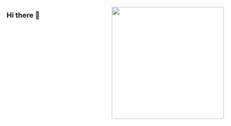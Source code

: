 <a href="https://alex-chase.com"><img src="https://user-images.githubusercontent.com/86262689/132897334-3653ee92-bc00-49b0-a24c-8c9cd84c8dea.png" align="right" width="260px"></a>
                                      
### Hi there 👋

<!--
**alexchase1/alexchase1** is a ✨ _special_ ✨ repository because its `README.md` (this file) appears on your GitHub profile.

Here are some ideas to get you started:

- 🔭 I’m currently working on ...
- 🌱 I’m currently learning ...
- 👯 I’m looking to collaborate on ...
- 🤔 I’m looking for help with ...
- 💬 Ask me about ...
- 📫 How to reach me: ...
- 😄 Pronouns: ...
- ⚡ Fun fact: ...
-->
